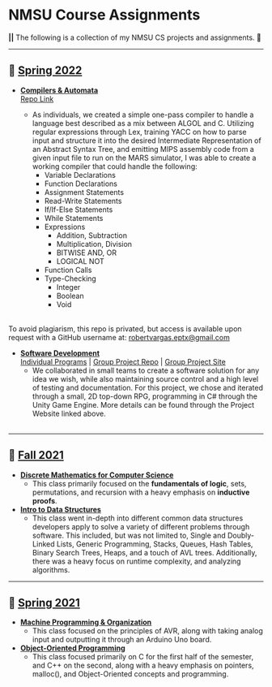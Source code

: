 # NMSU Course Assignments
__||__ The following is a collection of my NMSU CS projects and assignments. 📓

---
## 🌴 <u>Spring 2022</u>
* <u><b>Compilers & Automata</u></b><br>[Repo Link](https://github.com/robertvargas-irq/compilers-and-automata-compiler)
    + As individuals, we created a simple one-pass compiler to handle a language best described as a mix between ALGOL and C. Utilizing regular expressions through Lex, training YACC on how to parse input and structure it into the desired Intermediate Representation of an Abstract Syntax Tree, and emitting MIPS assembly code from a given input file to run on the MARS simulator, I was able to create a working compiler that could handle the following:
        * Variable Declarations
        * Function Declarations
        * Assignment Statements
        * Read-Write Statements
        * If/If-Else Statements
        * While Statements
        * Expressions
          + Addition, Subtraction
          + Multiplication, Division
          + BITWISE AND, OR
          + LOGICAL NOT
        * Function Calls
        * Type-Checking
          + Integer
          + Boolean
          + Void
    
    <br>
    
To avoid plagiarism, this repo is privated, but access is available upon request with a GitHub username at: [robertvargas.eptx@gmail.com](mailto:robertvargas.eptx@gmail.com?subject=[GitHub]%20CS370%20Compilers%20Repo%20Access&body=GitHub%20Username:%20)

* <u><b>Software Development</u></b><br>[Individual Programs](https://github.com/robertvargas-irq/Programs) | [Group Project Repo](https://github.com/robertvargas-irq/project-ascdws) | [Group Project Site](https://matrom01-v2.github.io/ProjectASCDWS_Site/)
    + We collaborated in small teams to create a software solution for any idea we wish, while also maintaining source control and a high level of testing and documentation. For this project, we chose and iterated through a small, 2D top-down RPG, programming in C# through the Unity Game Engine. More details can be found through the Project Website linked above.
    <br>
---
## 🍂 <u>Fall 2021</u>

* <u><b>[Discrete Mathematics for Computer Science](./Discrete%20Mathematics%20for%20CS)</u></b>
    + This class primarily focused on the __fundamentals of logic__, sets, permutations, and recursion with a heavy emphasis on __inductive proofs__.
* <u><b>[Intro to Data Structures](./Intro%20to%20Data%20Structures)</u></b>
    + This class went in-depth into different common data structures developers apply to solve a variety of different problems through software. This included, but was not limited to, Single and Doubly-Linked Lists, Generic Programming, Stacks, Queues, Hash Tables, Binary Search Trees, Heaps, and a touch of AVL trees. Additionally, there was a heavy focus on runtime complexity, and analyzing algorithms.
---
## 🌿 <u>Spring 2021</u>

* <u><b>[Machine Programming & Organization](./Machine%20Programming%20&%20Organization)</u></b>
    + This class focused on the principles of AVR, along with taking analog input and outputting it through an Arduino Uno board.
* <u><b>[Object-Oriented Programming](./Object-Oriented%20Programming)</u></b>
    + This class focused primarily on C for the first half of the semester, and C++ on the second, along with a heavy emphasis on pointers, malloc(), and Object-Oriented concepts and programming.

